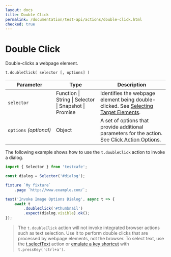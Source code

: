 ```yaml
---
layout: docs
title: Double Click
permalink: /documentation/test-api/actions/double-click.html
checked: true
---
```

# Double Click

Double-clicks a webpage element.

```text
t.doubleClick( selector [, options] )
```

Parameter              | Type                                              | Description
---------------------- | ------------------------------------------------- | ------------------------------------------------------------------------------------------------------------------------
`selector`             | Function &#124; String &#124; Selector &#124; Snapshot &#124; Promise | Identifies the webpage element being double-clicked. See [Selecting Target Elements](README.md#selecting-target-elements).
`options`&#160;*(optional)* | Object                                            | A set of options that provide additional parameters for the action. See [Click Action Options](action-options.md#click-action-options).

The following example shows how to use the `t.doubleClick` action to invoke a dialog.

```js
import { Selector } from 'testcafe';

const dialog = Selector('#dialog');

fixture `My fixture`
    .page `http://www.example.com/`;

test('Invoke Image Options Dialog', async t => {
    await t
        .doubleClick('#thumbnail')
        .expect(dialog.visible).ok();
});
```

> The `t.doubleClick` action will not invoke integrated browser actions such as text selection.
> Use it to perform double clicks that are processed by webpage elements, not the browser.
> To select text, use the [t.selectText](select-text.md) action or
> [emulate a key shortcut](press-key.md) with `t.pressKey('ctrl+a')`.
